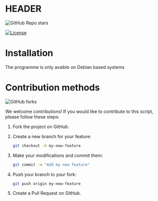 # HEADER

![GitHub Repo stars](https://img.shields.io/github/stars/JKW301/projet_opensource)

[![License](https://img.shields.io/badge/license-MIT-blue.svg)](LICENSE)

# Installation
The programme is only avaible on Debian based systems

# Contribution methods

![GitHub forks](https://img.shields.io/github/forks/JKW301/projet_opensource)

We welcome contributions! If you would like to contribute to this script, please follow these steps:

1. Fork the project on GitHub.
2. Create a new branch for your feature:

    ```bash
    git checkout -b my-new-feature
    ```

3. Make your modifications and commit them:

    ```bash
    git commit -m "Add my new feature"
    ```

4. Push your branch to your fork:

    ```bash
    git push origin my-new-feature
    ```

5. Create a Pull Request on GitHub.